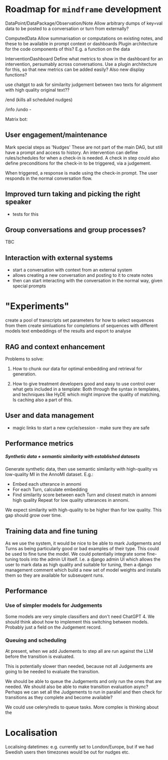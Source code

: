 # Roadmap for `mindframe` development


DataPoint/DataPackage/Observation/Note
Allow arbitrary dumps of key=val data to be posted to a conversation or turn
from externally?


ComputedData
Allow summarisation or computations on existing notes, and these to be available in prompt context or dashboards
Plugin architecture for the code components of this? E.g. a function on the data


InterventionDashboard
Define what metrics to show in the dashboard for an intervention, persumably across conversations.
Use a plugin architecture for this, so that new metrics can be added easily?
Also new display functions?





use chatgpt to ask for similarity judgement between two texts for alignment with high quality original text??



/end
(kills all scheduled nudges)


/info
/undo -




Matrix bot:





## User engagement/maintenance

Mark special steps as 'Nudges'
These are not part of the main DAG, but still have a prompt and access to history.
An intervention can define rules/schedules for when a check-in is needed.
A check in step could also define preconditions for the check-in to be triggered, via a judgement.

When triggered, a response is made using the check-in prompt.
The user responds in the normal conversation flow.



## Improved turn taking and picking the right speaker

- tests for this


## Group conversations and group processes?

TBC


## Interaction with external systems

- start a conversation with context from an external system
- allows creating a new conversation and posting to it to create notes
- then can start interacting with the conversation in the normal way, given special prompts




# "Experiments"

create a pool of transcripts
set parameters for how to select sequences from them
create simluations for completions of sequences with different models
text embeddings of the results and export to analyse





## RAG and context enhancement

Problems to solve:

1. How to chunk our data for optimal embedding and retrieval for generation.

2.  How to give treatment developers good and easy to use control over what gets included in a template: Both through the syntax in templates, and techniques like HyDE which might improve the quality of matching. Is caching also a part of this.


## User and data management
- magic links to start a new cycle/session - make sure they are safe


## Performance metrics


##### Synthetic data + semantic similarity with established datasets

Generate synthetic data, then use semantic similarity with high-quality vs low-quality MI in the AnnoMI dataset. E.g.:

- Embed each utterance in annomi
- For each Turn, calculate embedding
- Find similarity score between each Turn and closest match in annomi high quality Repeat for low quality utterances in annomi.

We expect similarity with high-quality to be higher than for low quality. This gap should grow over time.




## Training data and fine tuning

As we use the system, it would be nice to be able to mark Judgements and Turns as being particularly good or bad examples of their type. This could be used to fine tune the model.
We could potentially integrate some fine-tuning tools into the admin UI itself. I.e. a django admin UI which allows the user to mark data as high quality and suitable for tuning, then a django management comment which build a new set of model weights and installs them so they are available for subseuqent runs.



## Performance


### Use of simpler models for Judgements

Some models are very simple classifiers and don't need ChatGPT 4. We should think about how to implement this switching between models. Probably just a field on the Judgement record.



### Queuing and scheduling

At present, when we add Judements to step all are run against the LLM before
the transition is evaluated.

This is potentially slower than needed, because not all Judgements are going to be needed to evaluate the transition.

We should be able to queue the Judgements and only run the ones that are needed. We should also be able to make transition evaluation async? Perhaps we can set all the Judgements to run in parallel and then check for transitions as they complete and become available?

We could use celery/redis to queue tasks. More complex is thinking about the






# Localisation

Localising datetimes: e.g. currently set to London/Europe, but if we had Swedish users then timezones would be out for nudges etc.
